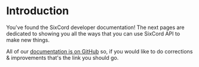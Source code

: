 # Introduction

You've found the SixCord developer documentation! The next pages are dedicated to showing you all the ways that you can use SixCord API to make new things.

All of our [documentation is on GitHub](https://github.com/sixcordapp/documentation) so, if you would like to do corrections & improvements that's the link you should go.
